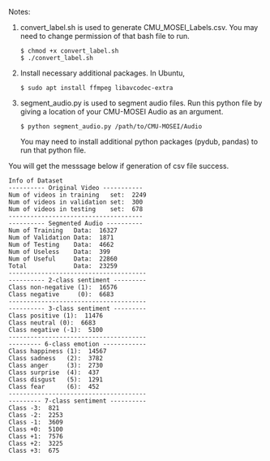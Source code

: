 Notes:  
1. convert_label.sh is used to generate CMU_MOSEI_Labels.csv.
   You may need to change permission of that bash file to run.
   ~~~
   $ chmod +x convert_label.sh
   $ ./convert_label.sh
   ~~~
2. Install necessary additional packages. In Ubuntu,
   ~~~
   $ sudo apt install ffmpeg libavcodec-extra
   ~~~
3. segment_audio.py is used to segment audio files. 
   Run this python file by giving a location of your CMU-MOSEI Audio as an argument.
   ~~~
   $ python segment_audio.py /path/to/CMU-MOSEI/Audio
   ~~~
   You may need to install additional python packages (pydub, pandas) to run 
   that python file.


You will get the messsage below if generation of csv file success.
~~~
Info of Dataset
---------- Original Video -----------                                  
Num of videos in training   set:  2249                                          
Num of videos in validation set:  300                                           
Num of videos in testing    set:  678
-------------------------------------
---------- Segmented Audio ----------
Num of Training   Data:  16327
Num of Validation Data:  1871
Num of Testing    Data:  4662
Num of Useless    Data:  399
Num of Useful     Data:  22860
Total             Data:  23259
--------------------------------------
---------- 2-class sentiment ---------
Class non-negative (1):  16576
Class negative     (0):  6683
--------------------------------------
---------- 3-class sentiment ---------
Class positive (1):  11476
Class neutral (0):  6683
Class negative (-1):  5100
--------------------------------------
--------- 6-class emotion ------------
Class happiness (1):  14567
Class sadness   (2):  3782
Class anger     (3):  2730
Class surprise  (4):  437
Class disgust   (5):  1291
Class fear      (6):  452
--------------------------------------
--------- 7-class sentiment ----------
Class -3:  821
Class -2:  2253
Class -1:  3609
Class +0:  5100
Class +1:  7576
Class +2:  3225
Class +3:  675
~~~